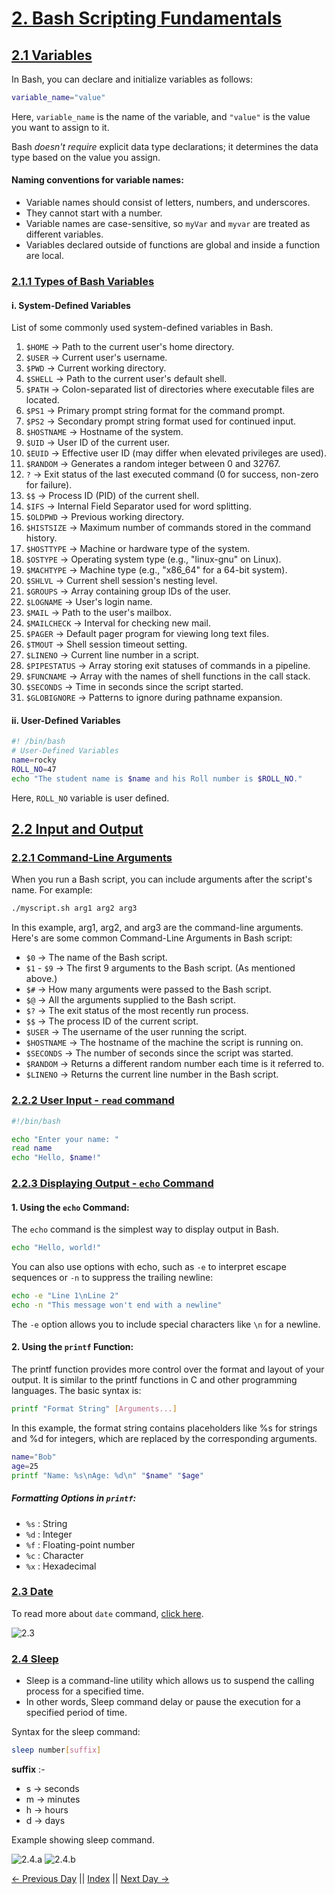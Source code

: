 # [2. Bash Scripting Fundamentals](#2-bash-scripting-fundamentals)

## [2.1 Variables](#21-variables)

In Bash, you can declare and initialize variables as follows:

```bash
variable_name="value"
```

Here,
`variable_name` is the name of the variable, and
`"value"` is the value you want to assign to it.

Bash _doesn't require_ explicit data type declarations; it determines the data type based on the value you assign.

#### Naming conventions for variable names:

- Variable names should consist of letters, numbers, and underscores.
- They cannot start with a number.
- Variable names are case-sensitive, so `myVar` and `myvar` are treated as different variables.
- Variables declared outside of functions are global and inside a function are local.

### [2.1.1 Types of Bash Variables](#211-types-of-bash-variables)

#### i. System-Defined Variables

List of some commonly used system-defined variables in Bash.

1. `$HOME` -> Path to the current user's home directory.
2. `$USER` -> Current user's username.
3. `$PWD` -> Current working directory.
4. `$SHELL` -> Path to the current user's default shell.
5. `$PATH` -> Colon-separated list of directories where executable files are located.
6. `$PS1` -> Primary prompt string format for the command prompt.
7. `$PS2` -> Secondary prompt string format used for continued input.
8. `$HOSTNAME` -> Hostname of the system.
9. `$UID` -> User ID of the current user.
10. `$EUID` -> Effective user ID (may differ when elevated privileges are used).
11. `$RANDOM` -> Generates a random integer between 0 and 32767.
12. `?` -> Exit status of the last executed command (0 for success, non-zero for failure).
13. `$$` -> Process ID (PID) of the current shell.
14. `$IFS` -> Internal Field Separator used for word splitting.
15. `$OLDPWD` -> Previous working directory.
16. `$HISTSIZE` -> Maximum number of commands stored in the command history.
17. `$HOSTTYPE` -> Machine or hardware type of the system.
18. `$OSTYPE` -> Operating system type (e.g., "linux-gnu" on Linux).
19. `$MACHTYPE` -> Machine type (e.g., "x86_64" for a 64-bit system).
20. `$SHLVL` -> Current shell session's nesting level.
21. `$GROUPS` -> Array containing group IDs of the user.
22. `$LOGNAME` -> User's login name.
23. `$MAIL` -> Path to the user's mailbox.
24. `$MAILCHECK` -> Interval for checking new mail.
25. `$PAGER` -> Default pager program for viewing long text files.
26. `$TMOUT` -> Shell session timeout setting.
27. `$LINENO` -> Current line number in a script.
28. `$PIPESTATUS` -> Array storing exit statuses of commands in a pipeline.
29. `$FUNCNAME` -> Array with the names of shell functions in the call stack.
30. `$SECONDS` -> Time in seconds since the script started.
31. `$GLOBIGNORE` -> Patterns to ignore during pathname expansion.

#### ii. User-Defined Variables

```bash
#! /bin/bash
# User-Defined Variables
name=rocky
ROLL_NO=47
echo "The student name is $name and his Roll number is $ROLL_NO."
```

Here, `ROLL_NO` variable is user defined.

## [2.2 Input and Output](#22-input-and-output)

### [2.2.1 Command-Line Arguments](#221-command-line-arguments)

When you run a Bash script, you can include arguments after the script's name. For example:

```bash
./myscript.sh arg1 arg2 arg3
```

In this example, arg1, arg2, and arg3 are the command-line arguments. Here's are some common Command-Line Arguments in Bash script:

- `$0` -> The name of the Bash script.
- `$1` - `$9` -> The first 9 arguments to the Bash script. (As mentioned above.)
- `$#` -> How many arguments were passed to the Bash script.
- `$@` -> All the arguments supplied to the Bash script.
- `$?` -> The exit status of the most recently run process.
- `$$` -> The process ID of the current script.
- `$USER` -> The username of the user running the script.
- `$HOSTNAME` -> The hostname of the machine the script is running on.
- `$SECONDS` -> The number of seconds since the script was started.
- `$RANDOM` -> Returns a different random number each time is it referred to.
- `$LINENO` -> Returns the current line number in the Bash script.

### [2.2.2 User Input - `read` command](#222-user-input---read-command)

```bash
#!/bin/bash

echo "Enter your name: "
read name
echo "Hello, $name!"
```

### [2.2.3 Displaying Output - `echo` Command](#223-displaying-output---echo-command)

#### 1. Using the `echo` Command:

The `echo` command is the simplest way to display output in Bash.

```bash
echo "Hello, world!"
```

You can also use options with echo, such as `-e` to interpret escape sequences or `-n` to suppress the trailing newline:

```bash
echo -e "Line 1\nLine 2"
echo -n "This message won't end with a newline"
```

The `-e` option allows you to include special characters like `\n` for a newline.

#### 2. Using the `printf` Function:

The printf function provides more control over the format and layout of your output. It is similar to the printf functions in C and other programming languages.
The basic syntax is:

```bash
printf "Format String" [Arguments...]
```

In this example, the format string contains placeholders like %s for strings and %d for integers, which are replaced by the corresponding arguments.

```bash
name="Bob"
age=25
printf "Name: %s\nAge: %d\n" "$name" "$age"
```

##### Formatting Options in `printf`:

- `%s` : String
- `%d` : Integer
- `%f` : Floating-point number
- `%c` : Character
- `%x` : Hexadecimal

### [2.3 Date](#23-date)

To read more about `date` command, [click here](<[#](https://www.javatpoint.com/bash-date-format)>).

![2.3](./../Asset/2.3.png)

### [2.4 Sleep](#24-sleep)

- Sleep is a command-line utility which allows us to suspend the calling process for a specified time.
- In other words, Sleep command delay or pause the execution for a specified period of time.

Syntax for the sleep command:

```bash
sleep number[suffix]
```

**suffix** :-

- s -> seconds
- m -> minutes
- h -> hours
- d -> days

Example showing sleep command.

![2.4.a](../Asset/2.4.a.png)
![2.4.b](../Asset/2.4.b.png)

[← Previous Day](../Day-1/1-Introduction.md) || [Index](../README.md) || [Next Day →](../Day-3/)
